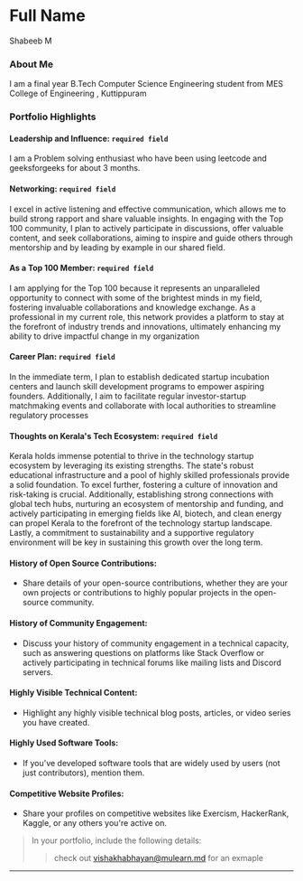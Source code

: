 # Full Name 
Shabeeb M
### About Me

I am a final year B.Tech Computer Science Engineering student from MES College of Engineering , Kuttippuram


### Portfolio Highlights



#### Leadership and Influence: `required field`

I am a Problem solving enthusiast who have been using leetcode and geeksforgeeks for about 3 months. 

#### Networking: `required field`

I excel in active listening and effective communication, which allows me to build strong rapport and share valuable insights. In engaging with the Top 100 community, I plan to actively participate in discussions,
offer valuable content, and seek collaborations, aiming to inspire and guide others through mentorship and by leading by example in our shared field.

#### As a Top 100 Member: `required field`

I am applying for the Top 100 because it represents an unparalleled opportunity to connect with some of the brightest minds in my field, fostering invaluable collaborations and knowledge exchange. As a professional in my current role, this network
provides a platform to stay at the forefront of industry trends and innovations, ultimately enhancing my ability to drive impactful change in my organization

#### Career Plan: `required field`

In the immediate term, I plan to establish dedicated startup incubation centers and launch skill development programs to empower aspiring founders.
Additionally, I aim to facilitate regular investor-startup matchmaking events and collaborate with local authorities to streamline regulatory processes

#### Thoughts on Kerala's Tech Ecosystem: `required field`

Kerala holds immense potential to thrive in the technology startup ecosystem by leveraging its existing strengths. The state's robust educational infrastructure and a pool of highly skilled professionals provide a solid foundation. To excel further, fostering a culture of innovation and risk-taking is crucial. Additionally, establishing strong connections with global tech hubs, nurturing an ecosystem of mentorship and funding, and actively participating in emerging fields like AI, biotech, and clean energy can propel Kerala to the forefront of the technology startup landscape.
Lastly, a commitment to sustainability and a supportive regulatory environment will be key in sustaining this growth over the long term.

#### History of Open Source Contributions:

- Share details of your open-source contributions, whether they are your own projects or contributions to highly popular projects in the open-source community.

#### History of Community Engagement:

-  Discuss your history of community engagement in a technical capacity, such as answering questions on platforms like Stack Overflow or actively participating in technical forums like mailing lists and Discord servers.

#### Highly Visible Technical Content:

- Highlight any highly visible technical blog posts, articles, or video series you have created.

#### Highly Used Software Tools:

- If you've developed software tools that are widely used by users (not just contributors), mention them.

#### Competitive Website Profiles:

- Share your profiles on competitive websites like Exercism, HackerRank, Kaggle, or any others you're active on.



> In your portfolio, include the following details:
>> check out [vishakhabhayan@mulearn.md](./profile/vishakhabhayan@mulearn.md) for an exmaple

---
